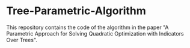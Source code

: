 # Tree-Parametric-Algorithm

This repository contains the code of the algorithm in the paper "A Parametric Approach for Solving Quadratic Optimization with Indicators Over Trees".
